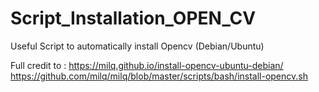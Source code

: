 # Script_Installation_OPEN_CV
Useful Script to automatically install Opencv (Debian/Ubuntu)

Full credit to : https://milq.github.io/install-opencv-ubuntu-debian/
                 https://github.com/milq/milq/blob/master/scripts/bash/install-opencv.sh
